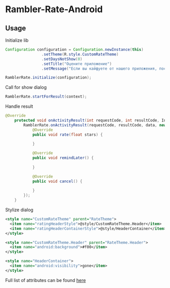 # Rambler-Rate-Android

## Usage

Initialize lib

```java
Configuration configuration = Configuration.newInstance(this)
                .setTheme(R.style.CustomRateTheme)
                .setDaysNotShow(0)
                .setTitle("Оцените приложение")
                .setMessage("Если вы кайфуете от нашего приложения, поставьте ему пять звездочек ;)");

RamblerRate.initialize(configuration);
```

Call for show dialog

```java
RamblerRate.startForResult(context);
```

Handle result

```java
@Override
    protected void onActivityResult(int requestCode, int resultCode, Intent data) {
        RamblerRate.onActivityResult(requestCode, resultCode, data, new RamblerRate.Callback() {
            @Override
            public void rate(float stars) {
                
            }

            @Override
            public void remindLater() {
                
            }

            @Override
            public void cancel() {
                
            }
        });
    }
```

Stylize dialog

```xml
<style name="CustomRateTheme" parent="RateTheme">
  <item name="ratingHeaderStyle">@style/CustomRateTheme.Header</item>
  <item name="ratingHeaderContainerStyle">@style/HeaderContainer</item>
</style>

<style name="CustomRateTheme.Header" parent="RateTheme.Header">
  <item name="android:background">#f00</item>
</style>

<style name="HeaderContainer">
  <item name="android:visibility">gone</item>
</style>
```

Full list of attributes can be found [here](https://github.com/EdSergeev/Rambler-Rate-Android/blob/develop/rate/src/main/res/values/styles.xml)
